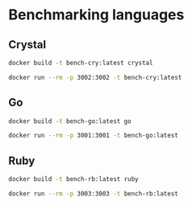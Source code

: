 # Benchmarking languages

## Crystal
```bash
docker build -t bench-cry:latest crystal
```

```bash
docker run --rm -p 3002:3002 -t bench-cry:latest
```

## Go
```bash
docker build -t bench-go:latest go
```

```bash
docker run --rm -p 3001:3001 -t bench-go:latest
```

## Ruby
```bash
docker build -t bench-rb:latest ruby
```

```bash
docker run --rm -p 3003:3003 -t bench-rb:latest
```

